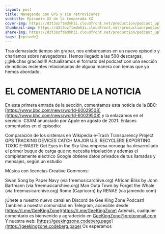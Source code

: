 ```yaml
---
layout: post
title: Navegando con GPS y sin retrovisores
subtitle: Episodio XX de la temporada XX
cover-img: https://d3t3ozftmdmh3i.cloudfront.net/production/podcast_uploaded_nologo400/14743809/14743809-1619370372653-eb16be7dd0aee.jpg
thumbnail-img: https://d3t3ozftmdmh3i.cloudfront.net/production/podcast_uploaded_nologo400/14743809/14743809-1619370372653-eb16be7dd0aee.jpg
share-img: https://d3t3ozftmdmh3i.cloudfront.net/production/podcast_uploaded_nologo400/14743809/14743809-1619370372653-eb16be7dd0aee.jpg
tags: [episode]
---
```


Tras demasiado tiempo sin grabar, nos embarcamos en un nuevo episodio y charlamos sobre navegadores.
Hemos llegado a las 500 descargas, ¡¡¡¡Muchas gracias!!!!
Actualizamos el formato del podcast con una sección de noticias recientes relacionadas de alguna manera con temas que ya hemos abordado.
# EL COMENTARIO DE LA NOTICIA
En esta primera entrada de la sección, comentamos esta noticia de la BBC: [https://www.bbc.com/news/world-60029508](https://www.bbc.com/news/world-60029508) y la enlazamos en el servicio  CSAM anunciado por Apple en agosto de 2021.
Enlaces comentados en el episodio:

 Comparación de los sistemas en Wikipedia
 e-Trash Transparency Project
 GPS TRACKING DEVICES CATCH MAJOR U.S. RECYCLERS EXPORTING TOXIC E-WASTE
 Get Eyes in the Sky
 Una empresa noruega ha desarrollado el primer buque de carga que no necesita tripulación y además el completamente eléctrico
 Google obtiene datos privados de tus llamadas y mensajes, según un estudio

Música con licencias Creative Commons:

 Swan Song by Paper Navy (via freemusicarchive.org)
 African Bliss by John Bartmann (via freemusicarchive.org)
  Man Outa Town by Forget the Whale (via freemusicarchive.org)
  Rome (Capricorn) by RENAE (via jamendo.com)

¡Únete a nuestro nuevo canal en Discord de Gee King Zone Podcast!
También a nuestra comunidad en Telegram, accesible desde [https://t.me/GeeKingZone](https://t.me/GeeKingZone)
Además, cualquier comentario es bienvenido y agradecido en GeeKingZone@protonmail.com.
Y nuestra web: [https://geekingzone.codeberg.page](https://geekingzone.codeberg.page)
Os esperamos
